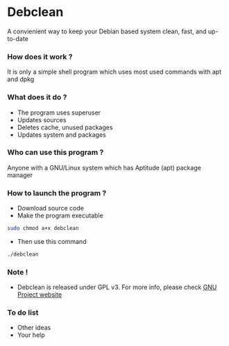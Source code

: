 # Debclean
A convienient way to keep your Debian based system clean, fast, and up-to-date

### How does it work ?
It is only a simple shell program which uses most used commands with apt and dpkg

### What does it do ?
* The program uses superuser
* Updates sources
* Deletes cache, unused packages
* Updates system and packages

### Who can use this program ?
Anyone with a GNU/Linux system which has Aptitude (apt) package manager

### How to launch the program ?
* Download source code
* Make the program executable

```sh
sudo chmod a+x debclean
```
* Then use this command

```sh
./debclean
```
### Note !
- Debclean is released under GPL v3. For more info, please check [GNU Project website](https://www.gnu.org/licenses/licenses.html)

### To do list
* Other ideas
* Your help
